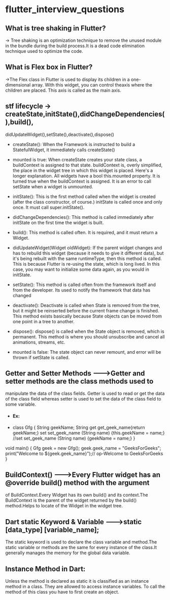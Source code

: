 # flutter_interview_questions

## What is tree shaking in Flutter?
-> Tree shaking is an optimization technique to remove the unused module in 
the bundle during the build process.It is a dead code elimination technique used 
to optimize the code.

<h2>What is Flex box in Flutter?</h2>
->The Flex class in Flutter is used to display its children in a one-dimensional 
array. With this widget, you can control theaxis where the children are placed. 
This axis is called as the main axis.

## stf lifecycle -> createState,initState(),didChangeDependencies(),build(),
didUpdateWidget(),setState(),deactivate(),dispose()

- createState(): When the Framework is instructed to build a StatefulWidget, it 
immediately calls createState()

- mounted is true: When createState creates your state class, a buildContext is 
assigned to that state. buildContext is, overly simplified, the place in the 
widget tree in which this widget is placed. Here's a longer explanation. All 
widgets have a bool this.mounted property. It is turned true when the buildContext 
is assigned. It is an error to call setState when a widget is unmounted.

- initState(): This is the first method called when the widget is created (after the 
class constructor, of course.) initState is called once and only once. It must call 
super.initState().

- didChangeDependencies(): This method is called immediately after initState on the 
first time the widget is built.

- build(): This method is called often. It is required, and it must return a Widget.

- didUpdateWidget(Widget oldWidget): If the parent widget changes and has to rebuild 
this widget (because it needs to give it different data), but it's being rebuilt with 
the same runtimeType, then this method is called. This is because Flutter is re-using 
the state, which is long lived. In this case, you may want to initialize some data again, 
as you would in initState.

- setState(): This method is called often from the framework itself and from the developer. 
Its used to notify the framework that data has changed

- deactivate(): Deactivate is called when State is removed from the tree, but it might be 
reinserted before the current frame change is finished. This method exists basically because 
State objects can be moved from one point in a tree to another.

- dispose(): dispose() is called when the State object is removed, which is permanent. 
This method is where you should unsubscribe and cancel all animations, streams, etc.

- mounted is false: The state object can never remount, and error will be thrown 
if setState is called.


## Getter and Setter Methods --->Getter and setter methods are the class methods used to 
manipulate the data of the class fields. Getter is used to read or get the data of 
the class field whereas setter is used to set the data of the class field to some 
variable.
- #### Ex:
- class Gfg {
String geekName;
String get get_geek_name{return geekName;}
set set_geek_name (String name) {this.geekName = name;}
//set set_geek_name (String name) {geekName = name;}
}

void main()
{
Gfg geek = new Gfg();
geek.geek_name = "GeeksForGeeks";
print("Welcome to ${geek.geek_name}");// op-Welcome to GeeksForGeeks
}

## BuildContext() --->Every Flutter widget has an @override build() method with the argument 
of BuildContext.Every Widget has its own build() and its context.The BuildContext is the 
parent of the widget returned by the build() method.Helps to locate of the Widget 
in the widget tree.

## Dart static Keyword & Variable --->static [data_type] [variable_name];
The static keyword is used to declare the class variable and method.The static variable 
or methods are the same for every instance of the class.It generally manages the memory 
for the global data variable.

## Instance Method in Dart:
Unless the method is declared as static it is classified as an instance method in a 
class. They are allowed to access instance variables. 
To call the method of this class you have to first create an object.
